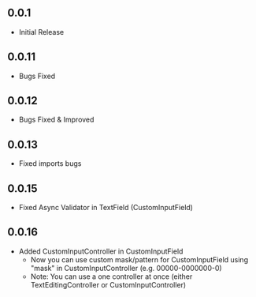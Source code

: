 ## 0.0.1
* Initial Release
## 0.0.11
* Bugs Fixed
## 0.0.12
* Bugs Fixed & Improved
## 0.0.13
* Fixed imports bugs
## 0.0.15
* Fixed Async Validator in TextField (CustomInputField)
## 0.0.16
* Added CustomInputController in CustomInputField
  - Now you can use custom mask/pattern for CustomInputField using "mask" in CustomInputController (e.g. 00000-0000000-0)
  - Note: You can use a one controller at once (either TextEditingController or CustomInputController)